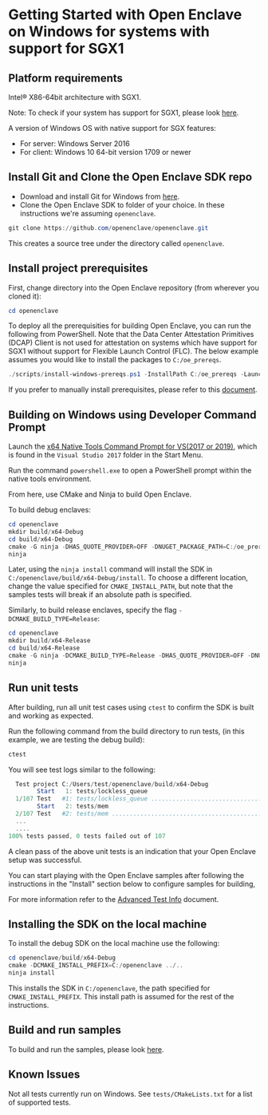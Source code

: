 # Getting Started with Open Enclave on Windows for systems with support for SGX1

## Platform requirements

Intel® X86-64bit architecture with SGX1.

Note: To check if your system has support for SGX1, please look [here](../SGXSupportLevel.md).

A version of Windows OS with native support for SGX features:
- For server: Windows Server 2016
- For client: Windows 10 64-bit version 1709 or newer

## Install Git and Clone the Open Enclave SDK repo

- Download and install Git for Windows from [here](https://git-scm.com/download/win).
- Clone the Open Enclave SDK to folder of your choice. In these instructions
  we're assuming `openenclave`.

```powershell
git clone https://github.com/openenclave/openenclave.git
```

This creates a source tree under the directory called `openenclave`.

## Install project prerequisites

First, change directory into the Open Enclave repository (from wherever you
cloned it):

```powershell
cd openenclave
```

To deploy all the prerequisities for building Open Enclave, you can run the
following from PowerShell. Note that the Data Center Attestation Primitives
(DCAP) Client is not used for attestation on systems which have support for SGX1
without support for Flexible Launch Control (FLC). The below example assumes you
would like to install the packages to `C:/oe_prereqs`.

```powershell
./scripts/install-windows-prereqs.ps1 -InstallPath C:/oe_prereqs -LaunchConfiguration SGX1 -DCAPClientType None
```

If you prefer to manually install prerequisites, please refer to this
[document](WindowsManualInstallPrereqs.md).

## Building on Windows using Developer Command Prompt

Launch the [x64 Native Tools Command Prompt for VS(2017 or 2019)](
https://docs.microsoft.com/en-us/dotnet/framework/tools/developer-command-prompt-for-vs),
which is found in the `Visual Studio 2017` folder in the Start Menu.

Run the command `powershell.exe` to open a PowerShell prompt within the native
tools environment.

From here, use CMake and Ninja to build Open Enclave.

To build debug enclaves:

```powershell
cd openenclave
mkdir build/x64-Debug
cd build/x64-Debug
cmake -G ninja -DHAS_QUOTE_PROVIDER=OFF -DNUGET_PACKAGE_PATH=C:/oe_prereqs -DCMAKE_INSTALL_PREFIX=install ../..
ninja
```

Later, using the `ninja install` command will install the SDK in
`C:/openenclave/build/x64-Debug/install`. To choose a different location, change
the value specified for `CMAKE_INSTALL_PATH`, but note that the samples tests
will break if an absolute path is specified.

Similarly, to build release enclaves, specify the flag
`-DCMAKE_BUILD_TYPE=Release`:

```powershell
cd openenclave
mkdir build/x64-Release
cd build/x64-Release
cmake -G ninja -DCMAKE_BUILD_TYPE=Release -DHAS_QUOTE_PROVIDER=OFF -DNUGET_PACKAGE_PATH=C:/oe_prereqs -DCMAKE_INSTALL_PREFIX=install ../..
ninja
```

## Run unit tests

After building, run all unit test cases using `ctest` to confirm the SDK is built and working as expected.

Run the following command from the build directory to run tests, (in this example, we are testing the debug build):

```powershell
ctest
```

You will see test logs similar to the following:

```powershell
  Test project C:/Users/test/openenclave/build/x64-Debug
        Start   1: tests/lockless_queue
  1/107 Test   #1: tests/lockless_queue ..................................   Passed    3.49 sec
        Start   2: tests/mem
  2/107 Test   #2: tests/mem .............................................   Passed    0.01 sec
  ...
  ....
100% tests passed, 0 tests failed out of 107
```

A clean pass of the above unit tests is an indication that your Open Enclave setup was successful.

You can start playing with the Open Enclave samples after following the instructions in the "Install" section below to configure samples for building,

For more information refer to the [Advanced Test Info](AdvancedTestInfo.md) document.

## Installing the SDK on the local machine

To install the debug SDK on the local machine use the following:

```powershell
cd openenclave/build/x64-Debug
cmake -DCMAKE_INSTALL_PREFIX=C:/openenclave ../..
ninja install
```

This installs the SDK in `C:/openenclave`, the path specified for
`CMAKE_INSTALL_PREFIX`. This install path is assumed for the rest of the
instructions.

## Build and run samples

To build and run the samples, please look [here](/samples/README_Windows.md).

## Known Issues

Not all tests currently run on Windows. See `tests/CMakeLists.txt` for a list of supported tests.
